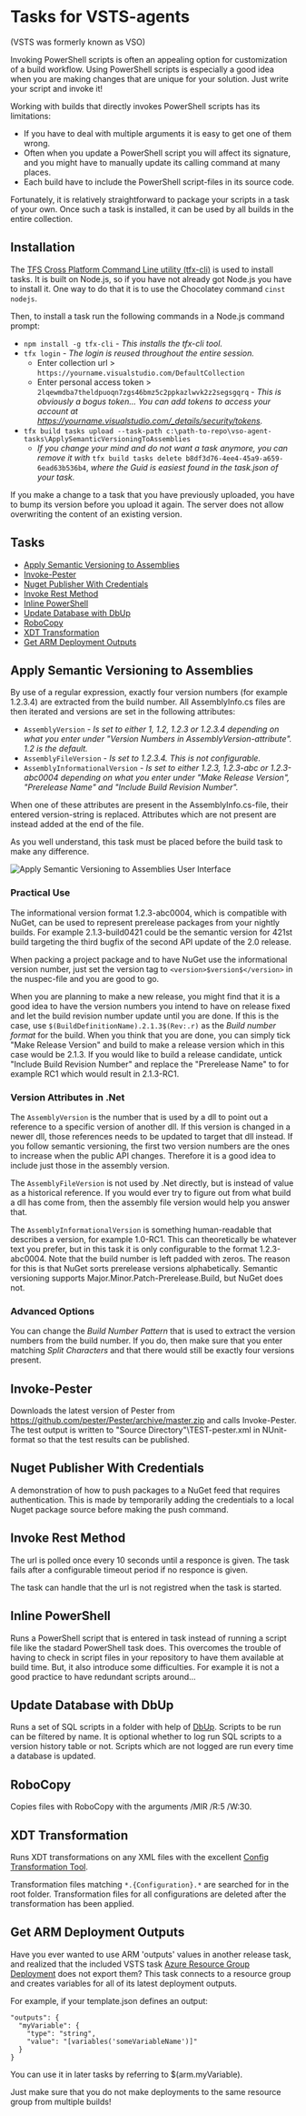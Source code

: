 # Tasks for VSTS-agents

(VSTS was formerly known as VSO)

Invoking PowerShell scripts is often an appealing option for customization of a build workflow. Using PowerShell scripts is especially a good idea when you are making changes that are unique for your solution. Just write your script and invoke it!

Working with builds that directly invokes PowerShell scripts has its limitations:

* If you have to deal with multiple arguments it is easy to get one of them wrong.
* Often when you update a PowerShell script you will affect its signature, and you might have to manually update its calling command at many places.
* Each build have to include the PowerShell script-files in its source code.

Fortunately, it is relatively straightforward to package your scripts in a task of your own. Once such a task is installed, it can be used by all builds in the entire collection.

## Installation

The [TFS Cross Platform Command Line utility (tfx-cli)](https://github.com/Microsoft/tfs-cli) is used to install tasks. It is built on Node.js, so if you have not already got Node.js you have to install it. One way to do that it is to use the Chocolatey command `cinst nodejs`.

Then, to install a task run the following commands in a Node.js command prompt:

* `npm install -g tfx-cli` - *This installs the tfx-cli tool.*
* `tfx login` - *The login is reused throughout the entire session.*
  * Enter collection url > `https://yourname.visualstudio.com/DefaultCollection`
  * Enter personal access token > `2lqewmdba7theldpuoqn7zgs46bmz5c2ppkazlwvk2z2segsgqrq` - *This is obviously a bogus token... You can add tokens to access your account at https://yourname.visualstudio.com/_details/security/tokens.* 
* `tfx build tasks upload --task-path c:\path-to-repo\vso-agent-tasks\ApplySemanticVersioningToAssemblies`
  * *If you change your mind and do not want a task anymore, you can remove it with* `tfx build tasks delete b8df3d76-4ee4-45a9-a659-6ead63b536b4`, *where the Guid is easiest found in the task.json of your task.*

If you make a change to a task that you have previously uploaded, you have to bump its version before you upload it again. The server does not allow overwriting the content of an existing version.

## Tasks

* [Apply Semantic Versioning to Assemblies](#apply-semantic-versioning-to-assemblies)
* [Invoke-Pester](#invoke-pester)
* [Nuget Publisher With Credentials](#nuget-publisher-with-credentials)
* [Invoke Rest Method](#invoke-rest-method)
* [Inline PowerShell](#pnline-powerShell)
* [Update Database with DbUp](#update-database-with-dbup)
* [RoboCopy](#robocopy)
* [XDT Transformation](#xdt-transformation)
* [Get ARM Deployment Outputs](#get-arm-deployment-uutputs)

## Apply Semantic Versioning to Assemblies

By use of a regular expression, exactly four version numbers (for example 1.2.3.4) are extracted from the build number. All AssemblyInfo.cs files are then iterated and versions are set in the following attributes:

* `AssemblyVersion` - *Is set to either 1, 1.2, 1.2.3 or 1.2.3.4 depending on what you enter under "Version Numbers in AssemblyVersion-attribute". 1.2 is the default.*
* `AssemblyFileVersion` - *Is set to 1.2.3.4. This is not configurable.* 
* `AssemblyInformationalVersion` - *Is set to either 1.2.3, 1.2.3-abc or 1.2.3-abc0004 depending on what you enter under "Make Release Version", "Prerelease Name" and "Include Build Revision Number".* 

When one of these attributes are present in the AssemblyInfo.cs-file, their entered version-string is replaced. Attributes which are not present are instead added at the end of the file.

As you well understand, this task must be placed before the build task to make any difference.

![Apply Semantic Versioning to Assemblies User Interface](/Docs/ApplySemanticVersioningToAssemblies.png?raw=true)

### Practical Use

The informational version format 1.2.3-abc0004, which is compatible with NuGet, can be used to represent prerelease packages from your nightly builds. For example 2.1.3-build0421 could be the semantic version for 421st build targeting the third bugfix of the second API update of the 2.0 release.

When packing a project package and to have NuGet use the informational version number, just set the version tag to `<version>$version$</version>` in the nuspec-file and you are good to go. 

When you are planning to make a new release, you might find that it is a good idea to have the version numbers you intend to have on release fixed and let the build revision number update until you are done. If this is the case, use `$(BuildDefinitionName).2.1.3$(Rev:.r)` as the *Build number format* for the build. When you think that you are done, you can simply tick "Make Release Version" and build to make a release version which in this case would be 2.1.3. If you would like to build a release candidate, untick "Include Build Revision Number" and replace the "Prerelease Name" to for example RC1 which would result in 2.1.3-RC1. 

### Version Attributes in .Net

The `AssemblyVersion` is the number that is used by a dll to point out a reference to a specific version of another dll. If this version is changed in a newer dll, those references needs to be updated to target that dll instead. If you follow semantic versioning, the first two version numbers are the ones to increase when the public API changes. Therefore it is a good idea to include just those in the assembly version.

The `AssemblyFileVersion` is not used by .Net directly, but is instead of value as a historical reference. If you would ever try to figure out from what build a dll has come from, then the assembly file version would help you answer that.

The `AssemblyInformationalVersion` is something human-readable that describes a version, for example 1.0-RC1. This can theoretically be whatever text you prefer, but in this task it is only configurable to the format 1.2.3-abc0004. Note that the build number is left padded with zeros. The reason for this is that NuGet sorts prerelease versions alphabetically. Semantic versioning supports Major.Minor.Patch-Prerelease.Build, but NuGet does not. 

### Advanced Options

You can change the *Build Number Pattern* that is used to extract the version numbers from the build number. If you do, then make sure that you enter matching *Split Characters* and that there would still be exactly four versions present.

## Invoke-Pester

Downloads the latest version of Pester from https://github.com/pester/Pester/archive/master.zip and calls Invoke-Pester. The test output is written to "Source Directory"\TEST-pester.xml in NUnit-format so that the test results can be published.

## Nuget Publisher With Credentials

A demonstration of how to push packages to a NuGet feed that requires authentication. This is made by temporarily adding the credentials to a local Nuget package source before making the push command.

## Invoke Rest Method

The url is polled once every 10 seconds until a responce is given. The task fails after a configurable timeout period if no responce is given.

The task can handle that the url is not registred when the task is started.

## Inline PowerShell

Runs a PowerShell script that is entered in task instead of running a script file like the stadard PowerShell task does. This overcomes the trouble of having to check in script files in your repository to have them available at build time. But, it also introduce some difficulties. For example it is not a good practice to have redundant scripts around... 

## Update Database with DbUp

Runs a set of SQL scripts in a folder with help of [DbUp](https://dbup.github.io/). Scripts to be run can be filtered by name. It is optional whether to log run SQL scripts to a version history table or not. Scripts which are not logged are run every time a database is updated.

## RoboCopy

Copies files with RoboCopy with the arguments /MIR /R:5 /W:30.

## XDT Transformation

Runs XDT transformations on any XML files with the excellent [Config Transformation Tool](https://ctt.codeplex.com/).

Transformation files matching `*.{Configuration}.*` are searched for in the root folder. Transformation files for all configurations are deleted after the transformation has been applied.

## Get ARM Deployment Outputs

Have you ever wanted to use ARM 'outputs' values in another release task, and realized that the included VSTS task [Azure Resource Group Deployment](https://github.com/Microsoft/vsts-tasks/tree/master/Tasks/DeployAzureResourceGroup) does not export them? This task connects to a resource group and creates variables for all of its latest deployment outputs.

For example, if your template.json defines an output:

```
"outputs": {
  "myVariable": {
    "type": "string",
    "value": "[variables('someVariableName')]"
  }
}
```
You can use it in later tasks by referring to $(arm.myVariable).

Just make sure that you do not make deployments to the same resource group from multiple builds!